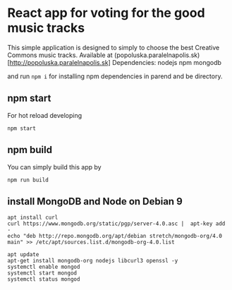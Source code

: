 # React app for voting for the good music tracks

This simple application is designed to simply to choose the best Creative Commons music tracks.
Available at (popoluska.paralelnapolis.sk)[http://popoluska.paralelnapolis.sk]
Dependencies:
nodejs
npm
mongodb

and run `npm i` for installing npm dependencies in parend and be directory.

## npm start

For hot reload developing

```
npm start
```

## npm build

You can simply build this app by

```
npm run build
```



## install MongoDB and Node on Debian 9
```
apt install curl
curl https://www.mongodb.org/static/pgp/server-4.0.asc |  apt-key add -
echo "deb http://repo.mongodb.org/apt/debian stretch/mongodb-org/4.0 main" >> /etc/apt/sources.list.d/mongodb-org-4.0.list

apt update
apt-get install mongodb-org nodejs libcurl3 openssl -y
systemctl enable mongod
systemctl start mongod
systemctl status mongod
```